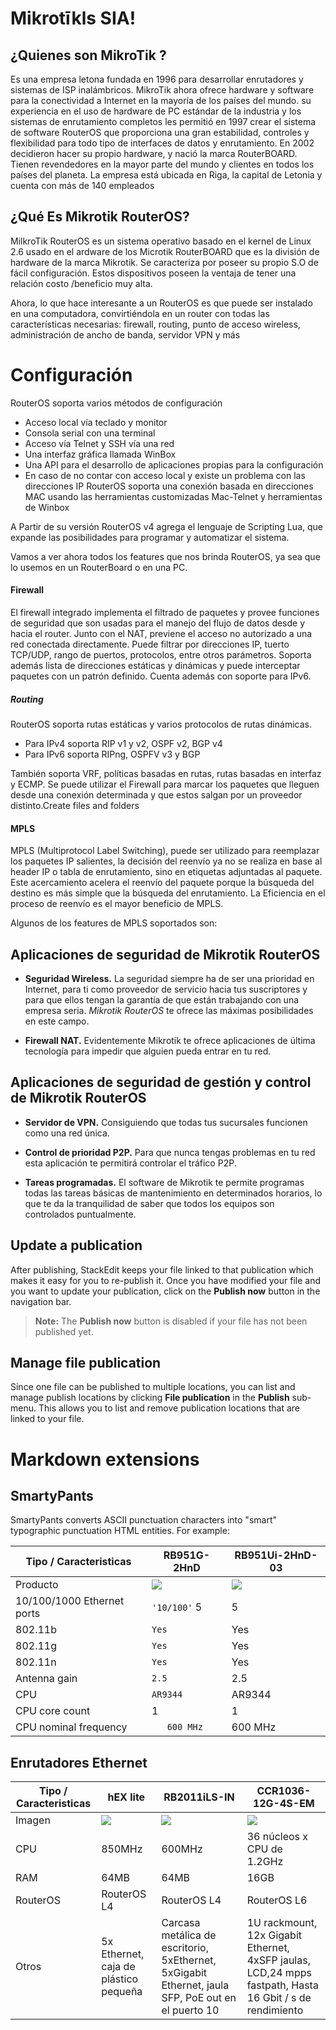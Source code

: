 #  Mikrotīkls SIA!

## ¿Quienes son MikroTik ?
Es una empresa letona fundada en 1996 para desarrollar enrutadores y sistemas de ISP inalámbricos. MikroTik ahora ofrece hardware y software para la conectividad a Internet en la mayoría de los países del mundo. su experiencia en el uso de hardware de PC estándar de la industria y los sistemas de enrutamiento completos les  permitió en 1997 crear el sistema de software RouterOS que proporciona una gran estabilidad, controles y flexibilidad para todo tipo de interfaces de datos y enrutamiento. En 2002 decidieron  hacer su propio hardware, y nació la marca RouterBOARD. Tienen  revendedores en la mayor parte del mundo y clientes en todos los países del planeta. La empresa está ubicada en Riga, la capital de Letonia y cuenta con más de 140 empleados

##   ¿Qué Es Mikrotik RouterOS?
MilkroTik RouterOS es un sistema operativo basado en el kernel de Linux 2.6 usado en el ardware de los Microtik RouterBOARD que es la división de hardware de la marca Mikrotik. Se caracteriza por poseer su propio S.O de fácil configuración. Estos dispositivos poseen la ventaja de tener una relación costo /beneficio muy alta.

Ahora, lo que hace interesante a un RouterOS es que puede ser instalado en una computadora, convirtiéndola en un router con todas las características necesarias: firewall, routing, punto de acceso wireless, administración de ancho de banda, servidor VPN y más


# Configuración

RouterOS soporta varios métodos de configuración

- Acceso local vía teclado y monitor
- Consola serial con una terminal
- Acceso vía Telnet y SSH vía una red
- Una interfaz gráfica llamada WinBox
- Una API para el desarrollo de aplicaciones propias para la configuración
- En caso de no contar con acceso local y existe un problema con las direcciones IP RouterOS soporta una conexión basada en direcciones MAC usando las herramientas customizadas Mac-Telnet y herramientas de Winbox

A Partir de su versión RouterOS v4 agrega el lenguaje de Scripting Lua, que expande las posibilidades para programar y automatizar el sistema.

Vamos a ver ahora todos los features que nos brinda RouterOS, ya sea que lo usemos en un RouterBoard o en una PC.

#### Firewall

El firewall integrado implementa el filtrado de paquetes y provee funciones de seguridad que son usadas para el manejo del flujo de datos desde y hacia el router. Junto con el NAT, previene el acceso no autorizado a una red conectada directamente. Puede filtrar por direcciones IP, tuerto TCP/UDP, rango de puertos, protocolos, entre otros parámetros. Soporta además lista de direcciones estáticas y dinámicas y puede interceptar paquetes con un patrón definido. Cuenta además con soporte para IPv6.

##### Routing

RouterOS soporta rutas estáticas y varios protocolos de rutas dinámicas.

- Para IPv4 soporta RIP v1 y v2, OSPF v2, BGP v4
- Para IPv6 soporta RIPng, OSPFV v3 y BGP

También soporta VRF, políticas basadas en rutas, rutas basadas en interfaz y ECMP. Se puede utilizar el Firewall para marcar los paquetes que lleguen desde una conexión determinada y que estos salgan por un proveedor distinto.Create files and folders

#### MPLS

MPLS (Multiprotocol Label Switching), puede ser utilizado para reemplazar los paquetes IP salientes, la decisión del reenvío ya no se realiza en base al header IP o tabla de enrutamiento, sino en etiquetas adjuntadas al paquete. Este acercamiento acelera el reenvío del paquete porque la búsqueda del destino es más simple que la búsqueda del  enrutamiento. La Eficiencia en el proceso de reenvío es el mayor beneficio de MPLS.

Algunos de los features de MPLS soportados son:

## Aplicaciones de seguridad de Mikrotik RouterOS

- **Seguridad Wireless.** La seguridad siempre ha de ser una prioridad en Internet, para ti como proveedor de servicio hacia tus suscriptores y para que ellos tengan la garantía de que están trabajando con una empresa seria. *Mikrotik RouterOS* te ofrece las máximas posibilidades en este campo.

-   **Firewall NAT.** Evidentemente Mikrotik te ofrece aplicaciones de última tecnología para impedir que alguien pueda entrar en tu red.


## Aplicaciones de seguridad de gestión y control de Mikrotik RouterOS

- **Servidor de VPN.** Consiguiendo que todas tus sucursales funcionen como una red única.

-  **Control de prioridad P2P.** Para que nunca tengas problemas en tu red esta aplicación te permitirá controlar el tráfico P2P.

-  **Tareas programadas.** El software de Mikrotik te permite programas todas las tareas básicas de mantenimiento en determinados horarios, lo que te da la tranquilidad de saber que todos los equipos son controlados puntualmente.


## Update a publication

After publishing, StackEdit keeps your file linked to that publication which makes it easy for you to re-publish it. Once you have modified your file and you want to update your publication, click on the **Publish now** button in the navigation bar.

> **Note:** The **Publish now** button is disabled if your file has not been published yet.

## Manage file publication

Since one file can be published to multiple locations, you can list and manage publish locations by clicking **File publication** in the **Publish** sub-menu. This allows you to list and remove publication locations that are linked to your file.


# Markdown extensions




## SmartyPants

SmartyPants converts ASCII punctuation characters into "smart" typographic punctuation HTML entities. For example:

| Tipo / Caracteristicas |RB951G-2HnD |RB951Ui-2HnD-03                |
|----------------|-------------------------|----------------------|
|Producto |![](http://www.mikrotik-mexico.com.mx/wp-content/uploads/2017/07/RB951G-2HnD.jpg)            |![](http://www.mikrotik-mexico.com.mx/wp-content/uploads/2017/07/RB951G-2HnD.jpg)            |
|10/100/1000 Ethernet ports          |`'10/100'` 5             |    5            |
|802.11b          |`Yes`|Yes|
|802.11g          |`Yes`|Yes|
|802.11n          |`Yes`|Yes|
|Antenna gain          |`2.5`|2.5|
|CPU          |`AR9344`|AR9344|
|CPU core count     |1|1|
|CPU nominal frequency |`	600 MHz`|	600 MHz|


##  Enrutadores Ethernet 

|  Tipo / Caracteristicas |hEX lite |  RB2011iLS-IN  | CCR1036-12G-4S-EM|
|----------------|-------------------|-----------------------------|------|
|Imagen |![](https://img.routerboard.com//mimg/1040_m.png)          |![](https://img.routerboard.com//mimg/1106_m.png)    | ![](https://img.routerboard.com//mimg/1307_m.png)  |
|CPU  | 850MHz  |   600MHz   | 36 núcleos x CPU de 1.2GHz|
|RAM      |64MB| 64MB | 16GB |
|RouterOS   |RouterOS L4|RouterOS L4| RouterOS L6 |
|Otros         |5x Ethernet, caja de plástico pequeña| Carcasa metálica de escritorio, 5xEthernet, 5xGigabit Ethernet, jaula SFP, PoE out en el puerto 10 | 1U rackmount, 12x Gigabit Ethernet, 4xSFP jaulas, LCD,24 mpps fastpath, Hasta 16 Gbit / s de rendimiento|

